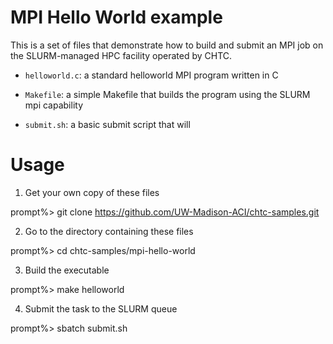 MPI Hello World example
========================

This is a set of files that demonstrate how to build and submit an MPI
job on the SLURM-managed HPC facility operated by CHTC.

* `helloworld.c`: a standard helloworld MPI program written in C

* `Makefile`: a simple Makefile that builds the program using the SLURM mpi capability

* `submit.sh`: a basic submit script that will 

Usage
=======

1. Get your own copy of these files

prompt%> git clone https://github.com/UW-Madison-ACI/chtc-samples.git

2. Go to the directory containing these files

prompt%> cd chtc-samples/mpi-hello-world

3. Build the executable

prompt%> make helloworld

4. Submit the task to the SLURM queue

prompt%> sbatch submit.sh



